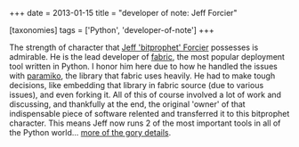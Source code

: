 +++
date = 2013-01-15
title = "developer of note: Jeff Forcier"

[taxonomies]
tags = ['Python', 'developer-of-note']
+++

The strength of character that [Jeff \'bitprophet\' Forcier] possesses
is admirable. He is the lead developer of [fabric], the most popular
deployment tool written in Python. I honor him here due to how he
handled the issues with [paramiko], the library that fabric uses
heavily. He had to make tough decisions, like embedding that library in
fabric source (due to various issues), and even forking it. All of this
of course involved a lot of work and discussing, and thankfully at the
end, the original \'owner\' of that indispensable piece of software
relented and transferred it to this bitprophet character. This means
Jeff now runs 2 of the most important tools in all of the Python
world\... [more of the gory details].

  [Jeff \'bitprophet\' Forcier]: http://bitprophet.org/about/index.html
  [fabric]: http://fabfile.org
  [paramiko]: https://github.com/paramiko/paramiko
  [more of the gory details]: http://bitprophet.org/blog/2012/09/29/paramiko-and-ssh/
